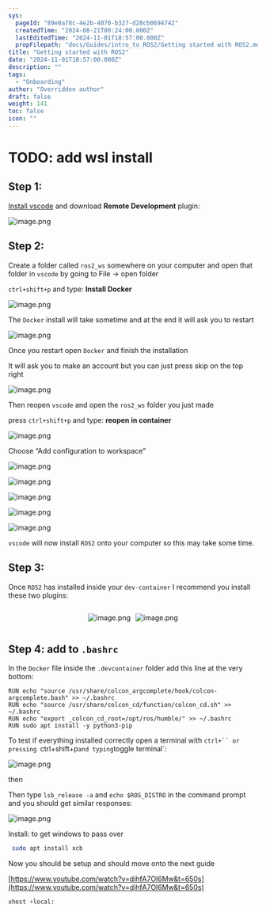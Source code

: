 ```yaml
---
sys:
  pageId: "89e0a78c-4e2b-4070-b327-d28cb0694742"
  createdTime: "2024-08-21T00:24:00.000Z"
  lastEditedTime: "2024-11-01T18:57:00.000Z"
  propFilepath: "docs/Guides/intro_to_ROS2/Getting started with ROS2.md"
title: "Getting started with ROS2"
date: "2024-11-01T18:57:00.000Z"
description: ""
tags:
  - "Onboarding"
author: "Overridden author"
draft: false
weight: 141
toc: false
icon: ""
---
```


# TODO: add wsl install

## Step 1:

[Install vscode](https://code.visualstudio.com/download) and download **Remote Development** plugin:

![image.png](https://prod-files-secure.s3.us-west-2.amazonaws.com/d518164a-d88e-44d1-a4ee-3adb3bd8bce0/efb52993-1881-4a40-b95e-6f020334f022/image.png?X-Amz-Algorithm=AWS4-HMAC-SHA256&X-Amz-Content-Sha256=UNSIGNED-PAYLOAD&X-Amz-Credential=ASIAZI2LB4663RT3L6OM%2F20250208%2Fus-west-2%2Fs3%2Faws4_request&X-Amz-Date=20250208T150249Z&X-Amz-Expires=3600&X-Amz-Security-Token=IQoJb3JpZ2luX2VjEHQaCXVzLXdlc3QtMiJGMEQCICA1pDTeLPVLjml2wj2OYK%2BWESijBxmYXSSF14xzJiscAiAdY%2BXwoNqE3l4QBK9iWYiflxsVOYHO8n6R62yjTuwrmyqIBAiN%2F%2F%2F%2F%2F%2F%2F%2F%2F%2F8BEAAaDDYzNzQyMzE4MzgwNSIMERfUbjQxrj12r5AFKtwDpoYt8R9kE3t%2FHgnnNqJsIMiMU5G0%2BYy9C2mTcXpnAvuXKxwr8gaZf3PwBpgNOilQVHFlz2KRTL8gtAbFg7zSAgeYHcV5Qc7EWPWclGPeg6fIsIXnV%2FwNBZr7UDbnKV35OHfTulbfttuPEi%2BjmHQqYc%2F90L5%2FzlqPKJDs22yMxNPeNRAQWMd9d0IwShLU75R6cyXatuAEIsD7sFOK0t4qeYi%2BizIcKjryQ3t282XI4%2FwX5KAKL2cfvrtcYOkmzUXuJHvFwbEXZrqSuhhHIqzofW1RqcJ2PILlstjNjZ6umCuFDKcwl8pLwLNhMUNqsf46Msc%2BJcrN730BYkM3dXhh9eorKB2%2BAnq%2Ft0ZnNus84fiw01ax9%2FWiVtnbsM8puIh6W876LCTy83k5seOLa6zQvegR3cWpotY61%2F1uPC4j93paLgQr6iVhuBjEU2vnAVNMiiRpJNnGVuUvUOdFwKxvDEc40sML8Wcd24CZWhW1gPAUXtU3kAWLCe%2B2Ny2qXIr8M2v1x5KbWniyZYiEKg%2B%2BDTLqYLBpIwIIfd7HuCu3b8YFBIWiqszrysSlV7cRdFGUeIQubuW6kwL5zuNb21hGjwDnsG8%2FjCWv95zLMSYq%2BNQF3rJUur5Gj%2FU%2BmcAwmoadvQY6pgGXs7R%2BsmE2%2FxwU5lSyhp2Xqdc0gPA37GOosmoj25%2Bs7yNhbXiMrd8ve2TQjM%2BlibxP1YOLx9CNpax%2BF1xB4nb3%2B3%2Flivho0VGsGO8GKOo03gbgGLyZ5JV41uFXvfEwGhFyKy%2BKibPrhK60m81%2FBmJsaP%2B5SqiH%2FdvJsNHVZDYUyCqlmzhxLsXNsUsr3R1ARaUNDng6V438hiqzk1XTbAl41M3CyuzE&X-Amz-Signature=3d591171bb79e6a2d44f6d785f0e41ad39e6cdaa3091ac4b0040de9b8ed95ce7&X-Amz-SignedHeaders=host&x-id=GetObject)

## Step 2:

Create a folder called `ros2_ws` somewhere on your computer and open that folder in `vscode` by going to File → open folder 

`ctrl+shift+p` and type: **Install Docker**

![image.png](https://prod-files-secure.s3.us-west-2.amazonaws.com/d518164a-d88e-44d1-a4ee-3adb3bd8bce0/2269dc0e-1cd5-47ff-bceb-c04ad9b2eab0/image.png?X-Amz-Algorithm=AWS4-HMAC-SHA256&X-Amz-Content-Sha256=UNSIGNED-PAYLOAD&X-Amz-Credential=ASIAZI2LB4663RT3L6OM%2F20250208%2Fus-west-2%2Fs3%2Faws4_request&X-Amz-Date=20250208T150249Z&X-Amz-Expires=3600&X-Amz-Security-Token=IQoJb3JpZ2luX2VjEHQaCXVzLXdlc3QtMiJGMEQCICA1pDTeLPVLjml2wj2OYK%2BWESijBxmYXSSF14xzJiscAiAdY%2BXwoNqE3l4QBK9iWYiflxsVOYHO8n6R62yjTuwrmyqIBAiN%2F%2F%2F%2F%2F%2F%2F%2F%2F%2F8BEAAaDDYzNzQyMzE4MzgwNSIMERfUbjQxrj12r5AFKtwDpoYt8R9kE3t%2FHgnnNqJsIMiMU5G0%2BYy9C2mTcXpnAvuXKxwr8gaZf3PwBpgNOilQVHFlz2KRTL8gtAbFg7zSAgeYHcV5Qc7EWPWclGPeg6fIsIXnV%2FwNBZr7UDbnKV35OHfTulbfttuPEi%2BjmHQqYc%2F90L5%2FzlqPKJDs22yMxNPeNRAQWMd9d0IwShLU75R6cyXatuAEIsD7sFOK0t4qeYi%2BizIcKjryQ3t282XI4%2FwX5KAKL2cfvrtcYOkmzUXuJHvFwbEXZrqSuhhHIqzofW1RqcJ2PILlstjNjZ6umCuFDKcwl8pLwLNhMUNqsf46Msc%2BJcrN730BYkM3dXhh9eorKB2%2BAnq%2Ft0ZnNus84fiw01ax9%2FWiVtnbsM8puIh6W876LCTy83k5seOLa6zQvegR3cWpotY61%2F1uPC4j93paLgQr6iVhuBjEU2vnAVNMiiRpJNnGVuUvUOdFwKxvDEc40sML8Wcd24CZWhW1gPAUXtU3kAWLCe%2B2Ny2qXIr8M2v1x5KbWniyZYiEKg%2B%2BDTLqYLBpIwIIfd7HuCu3b8YFBIWiqszrysSlV7cRdFGUeIQubuW6kwL5zuNb21hGjwDnsG8%2FjCWv95zLMSYq%2BNQF3rJUur5Gj%2FU%2BmcAwmoadvQY6pgGXs7R%2BsmE2%2FxwU5lSyhp2Xqdc0gPA37GOosmoj25%2Bs7yNhbXiMrd8ve2TQjM%2BlibxP1YOLx9CNpax%2BF1xB4nb3%2B3%2Flivho0VGsGO8GKOo03gbgGLyZ5JV41uFXvfEwGhFyKy%2BKibPrhK60m81%2FBmJsaP%2B5SqiH%2FdvJsNHVZDYUyCqlmzhxLsXNsUsr3R1ARaUNDng6V438hiqzk1XTbAl41M3CyuzE&X-Amz-Signature=6a6168d89969ec72e75e358ea2aa5e8c5f53e5afdd7947c03791f98f80113498&X-Amz-SignedHeaders=host&x-id=GetObject)

The `Docker` install will take sometime and at the end it will ask you to restart

![image.png](https://prod-files-secure.s3.us-west-2.amazonaws.com/d518164a-d88e-44d1-a4ee-3adb3bd8bce0/ed233f78-be33-4b1f-b89c-9c346c0e961e/image.png?X-Amz-Algorithm=AWS4-HMAC-SHA256&X-Amz-Content-Sha256=UNSIGNED-PAYLOAD&X-Amz-Credential=ASIAZI2LB4663RT3L6OM%2F20250208%2Fus-west-2%2Fs3%2Faws4_request&X-Amz-Date=20250208T150249Z&X-Amz-Expires=3600&X-Amz-Security-Token=IQoJb3JpZ2luX2VjEHQaCXVzLXdlc3QtMiJGMEQCICA1pDTeLPVLjml2wj2OYK%2BWESijBxmYXSSF14xzJiscAiAdY%2BXwoNqE3l4QBK9iWYiflxsVOYHO8n6R62yjTuwrmyqIBAiN%2F%2F%2F%2F%2F%2F%2F%2F%2F%2F8BEAAaDDYzNzQyMzE4MzgwNSIMERfUbjQxrj12r5AFKtwDpoYt8R9kE3t%2FHgnnNqJsIMiMU5G0%2BYy9C2mTcXpnAvuXKxwr8gaZf3PwBpgNOilQVHFlz2KRTL8gtAbFg7zSAgeYHcV5Qc7EWPWclGPeg6fIsIXnV%2FwNBZr7UDbnKV35OHfTulbfttuPEi%2BjmHQqYc%2F90L5%2FzlqPKJDs22yMxNPeNRAQWMd9d0IwShLU75R6cyXatuAEIsD7sFOK0t4qeYi%2BizIcKjryQ3t282XI4%2FwX5KAKL2cfvrtcYOkmzUXuJHvFwbEXZrqSuhhHIqzofW1RqcJ2PILlstjNjZ6umCuFDKcwl8pLwLNhMUNqsf46Msc%2BJcrN730BYkM3dXhh9eorKB2%2BAnq%2Ft0ZnNus84fiw01ax9%2FWiVtnbsM8puIh6W876LCTy83k5seOLa6zQvegR3cWpotY61%2F1uPC4j93paLgQr6iVhuBjEU2vnAVNMiiRpJNnGVuUvUOdFwKxvDEc40sML8Wcd24CZWhW1gPAUXtU3kAWLCe%2B2Ny2qXIr8M2v1x5KbWniyZYiEKg%2B%2BDTLqYLBpIwIIfd7HuCu3b8YFBIWiqszrysSlV7cRdFGUeIQubuW6kwL5zuNb21hGjwDnsG8%2FjCWv95zLMSYq%2BNQF3rJUur5Gj%2FU%2BmcAwmoadvQY6pgGXs7R%2BsmE2%2FxwU5lSyhp2Xqdc0gPA37GOosmoj25%2Bs7yNhbXiMrd8ve2TQjM%2BlibxP1YOLx9CNpax%2BF1xB4nb3%2B3%2Flivho0VGsGO8GKOo03gbgGLyZ5JV41uFXvfEwGhFyKy%2BKibPrhK60m81%2FBmJsaP%2B5SqiH%2FdvJsNHVZDYUyCqlmzhxLsXNsUsr3R1ARaUNDng6V438hiqzk1XTbAl41M3CyuzE&X-Amz-Signature=36a2af6a2681b5dabe1e30b15554664783801e66fff9eaf4fdec0cb58522aa5b&X-Amz-SignedHeaders=host&x-id=GetObject)

Once you restart open `Docker` and finish the installation

It will ask you to make an account but you can just press skip on the top right

![image.png](https://prod-files-secure.s3.us-west-2.amazonaws.com/d518164a-d88e-44d1-a4ee-3adb3bd8bce0/21010ad9-1659-4fd9-9f59-9932a09b2a3d/image.png?X-Amz-Algorithm=AWS4-HMAC-SHA256&X-Amz-Content-Sha256=UNSIGNED-PAYLOAD&X-Amz-Credential=ASIAZI2LB4663RT3L6OM%2F20250208%2Fus-west-2%2Fs3%2Faws4_request&X-Amz-Date=20250208T150249Z&X-Amz-Expires=3600&X-Amz-Security-Token=IQoJb3JpZ2luX2VjEHQaCXVzLXdlc3QtMiJGMEQCICA1pDTeLPVLjml2wj2OYK%2BWESijBxmYXSSF14xzJiscAiAdY%2BXwoNqE3l4QBK9iWYiflxsVOYHO8n6R62yjTuwrmyqIBAiN%2F%2F%2F%2F%2F%2F%2F%2F%2F%2F8BEAAaDDYzNzQyMzE4MzgwNSIMERfUbjQxrj12r5AFKtwDpoYt8R9kE3t%2FHgnnNqJsIMiMU5G0%2BYy9C2mTcXpnAvuXKxwr8gaZf3PwBpgNOilQVHFlz2KRTL8gtAbFg7zSAgeYHcV5Qc7EWPWclGPeg6fIsIXnV%2FwNBZr7UDbnKV35OHfTulbfttuPEi%2BjmHQqYc%2F90L5%2FzlqPKJDs22yMxNPeNRAQWMd9d0IwShLU75R6cyXatuAEIsD7sFOK0t4qeYi%2BizIcKjryQ3t282XI4%2FwX5KAKL2cfvrtcYOkmzUXuJHvFwbEXZrqSuhhHIqzofW1RqcJ2PILlstjNjZ6umCuFDKcwl8pLwLNhMUNqsf46Msc%2BJcrN730BYkM3dXhh9eorKB2%2BAnq%2Ft0ZnNus84fiw01ax9%2FWiVtnbsM8puIh6W876LCTy83k5seOLa6zQvegR3cWpotY61%2F1uPC4j93paLgQr6iVhuBjEU2vnAVNMiiRpJNnGVuUvUOdFwKxvDEc40sML8Wcd24CZWhW1gPAUXtU3kAWLCe%2B2Ny2qXIr8M2v1x5KbWniyZYiEKg%2B%2BDTLqYLBpIwIIfd7HuCu3b8YFBIWiqszrysSlV7cRdFGUeIQubuW6kwL5zuNb21hGjwDnsG8%2FjCWv95zLMSYq%2BNQF3rJUur5Gj%2FU%2BmcAwmoadvQY6pgGXs7R%2BsmE2%2FxwU5lSyhp2Xqdc0gPA37GOosmoj25%2Bs7yNhbXiMrd8ve2TQjM%2BlibxP1YOLx9CNpax%2BF1xB4nb3%2B3%2Flivho0VGsGO8GKOo03gbgGLyZ5JV41uFXvfEwGhFyKy%2BKibPrhK60m81%2FBmJsaP%2B5SqiH%2FdvJsNHVZDYUyCqlmzhxLsXNsUsr3R1ARaUNDng6V438hiqzk1XTbAl41M3CyuzE&X-Amz-Signature=9ea9bf173fe6a48f647338b9fae5104a3c89cd4f0662550e291790008ee2f8c9&X-Amz-SignedHeaders=host&x-id=GetObject)

Then reopen `vscode` and open the `ros2_ws` folder you just made

press `ctrl+shift+p` and type: **reopen in container**

![image.png](https://prod-files-secure.s3.us-west-2.amazonaws.com/d518164a-d88e-44d1-a4ee-3adb3bd8bce0/4e93b8c2-41ad-488c-8095-c74205196118/image.png?X-Amz-Algorithm=AWS4-HMAC-SHA256&X-Amz-Content-Sha256=UNSIGNED-PAYLOAD&X-Amz-Credential=ASIAZI2LB4663RT3L6OM%2F20250208%2Fus-west-2%2Fs3%2Faws4_request&X-Amz-Date=20250208T150249Z&X-Amz-Expires=3600&X-Amz-Security-Token=IQoJb3JpZ2luX2VjEHQaCXVzLXdlc3QtMiJGMEQCICA1pDTeLPVLjml2wj2OYK%2BWESijBxmYXSSF14xzJiscAiAdY%2BXwoNqE3l4QBK9iWYiflxsVOYHO8n6R62yjTuwrmyqIBAiN%2F%2F%2F%2F%2F%2F%2F%2F%2F%2F8BEAAaDDYzNzQyMzE4MzgwNSIMERfUbjQxrj12r5AFKtwDpoYt8R9kE3t%2FHgnnNqJsIMiMU5G0%2BYy9C2mTcXpnAvuXKxwr8gaZf3PwBpgNOilQVHFlz2KRTL8gtAbFg7zSAgeYHcV5Qc7EWPWclGPeg6fIsIXnV%2FwNBZr7UDbnKV35OHfTulbfttuPEi%2BjmHQqYc%2F90L5%2FzlqPKJDs22yMxNPeNRAQWMd9d0IwShLU75R6cyXatuAEIsD7sFOK0t4qeYi%2BizIcKjryQ3t282XI4%2FwX5KAKL2cfvrtcYOkmzUXuJHvFwbEXZrqSuhhHIqzofW1RqcJ2PILlstjNjZ6umCuFDKcwl8pLwLNhMUNqsf46Msc%2BJcrN730BYkM3dXhh9eorKB2%2BAnq%2Ft0ZnNus84fiw01ax9%2FWiVtnbsM8puIh6W876LCTy83k5seOLa6zQvegR3cWpotY61%2F1uPC4j93paLgQr6iVhuBjEU2vnAVNMiiRpJNnGVuUvUOdFwKxvDEc40sML8Wcd24CZWhW1gPAUXtU3kAWLCe%2B2Ny2qXIr8M2v1x5KbWniyZYiEKg%2B%2BDTLqYLBpIwIIfd7HuCu3b8YFBIWiqszrysSlV7cRdFGUeIQubuW6kwL5zuNb21hGjwDnsG8%2FjCWv95zLMSYq%2BNQF3rJUur5Gj%2FU%2BmcAwmoadvQY6pgGXs7R%2BsmE2%2FxwU5lSyhp2Xqdc0gPA37GOosmoj25%2Bs7yNhbXiMrd8ve2TQjM%2BlibxP1YOLx9CNpax%2BF1xB4nb3%2B3%2Flivho0VGsGO8GKOo03gbgGLyZ5JV41uFXvfEwGhFyKy%2BKibPrhK60m81%2FBmJsaP%2B5SqiH%2FdvJsNHVZDYUyCqlmzhxLsXNsUsr3R1ARaUNDng6V438hiqzk1XTbAl41M3CyuzE&X-Amz-Signature=113ddf299867249e5fe94130bffd10d5cd758ce40fbefabcad43b91f6ee86e67&X-Amz-SignedHeaders=host&x-id=GetObject)

Choose “Add configuration to workspace”

![image.png](https://prod-files-secure.s3.us-west-2.amazonaws.com/d518164a-d88e-44d1-a4ee-3adb3bd8bce0/9560b282-5060-4989-ba37-97e7b2c22476/image.png?X-Amz-Algorithm=AWS4-HMAC-SHA256&X-Amz-Content-Sha256=UNSIGNED-PAYLOAD&X-Amz-Credential=ASIAZI2LB4663RT3L6OM%2F20250208%2Fus-west-2%2Fs3%2Faws4_request&X-Amz-Date=20250208T150249Z&X-Amz-Expires=3600&X-Amz-Security-Token=IQoJb3JpZ2luX2VjEHQaCXVzLXdlc3QtMiJGMEQCICA1pDTeLPVLjml2wj2OYK%2BWESijBxmYXSSF14xzJiscAiAdY%2BXwoNqE3l4QBK9iWYiflxsVOYHO8n6R62yjTuwrmyqIBAiN%2F%2F%2F%2F%2F%2F%2F%2F%2F%2F8BEAAaDDYzNzQyMzE4MzgwNSIMERfUbjQxrj12r5AFKtwDpoYt8R9kE3t%2FHgnnNqJsIMiMU5G0%2BYy9C2mTcXpnAvuXKxwr8gaZf3PwBpgNOilQVHFlz2KRTL8gtAbFg7zSAgeYHcV5Qc7EWPWclGPeg6fIsIXnV%2FwNBZr7UDbnKV35OHfTulbfttuPEi%2BjmHQqYc%2F90L5%2FzlqPKJDs22yMxNPeNRAQWMd9d0IwShLU75R6cyXatuAEIsD7sFOK0t4qeYi%2BizIcKjryQ3t282XI4%2FwX5KAKL2cfvrtcYOkmzUXuJHvFwbEXZrqSuhhHIqzofW1RqcJ2PILlstjNjZ6umCuFDKcwl8pLwLNhMUNqsf46Msc%2BJcrN730BYkM3dXhh9eorKB2%2BAnq%2Ft0ZnNus84fiw01ax9%2FWiVtnbsM8puIh6W876LCTy83k5seOLa6zQvegR3cWpotY61%2F1uPC4j93paLgQr6iVhuBjEU2vnAVNMiiRpJNnGVuUvUOdFwKxvDEc40sML8Wcd24CZWhW1gPAUXtU3kAWLCe%2B2Ny2qXIr8M2v1x5KbWniyZYiEKg%2B%2BDTLqYLBpIwIIfd7HuCu3b8YFBIWiqszrysSlV7cRdFGUeIQubuW6kwL5zuNb21hGjwDnsG8%2FjCWv95zLMSYq%2BNQF3rJUur5Gj%2FU%2BmcAwmoadvQY6pgGXs7R%2BsmE2%2FxwU5lSyhp2Xqdc0gPA37GOosmoj25%2Bs7yNhbXiMrd8ve2TQjM%2BlibxP1YOLx9CNpax%2BF1xB4nb3%2B3%2Flivho0VGsGO8GKOo03gbgGLyZ5JV41uFXvfEwGhFyKy%2BKibPrhK60m81%2FBmJsaP%2B5SqiH%2FdvJsNHVZDYUyCqlmzhxLsXNsUsr3R1ARaUNDng6V438hiqzk1XTbAl41M3CyuzE&X-Amz-Signature=270226f3c0eedbdc612c316c78c880b3afadfa8a658fc3936650815e6bdd14b8&X-Amz-SignedHeaders=host&x-id=GetObject)

![image.png](https://prod-files-secure.s3.us-west-2.amazonaws.com/d518164a-d88e-44d1-a4ee-3adb3bd8bce0/2ee63f81-886b-48e8-a553-dc6e5eac99e4/image.png?X-Amz-Algorithm=AWS4-HMAC-SHA256&X-Amz-Content-Sha256=UNSIGNED-PAYLOAD&X-Amz-Credential=ASIAZI2LB4663RT3L6OM%2F20250208%2Fus-west-2%2Fs3%2Faws4_request&X-Amz-Date=20250208T150249Z&X-Amz-Expires=3600&X-Amz-Security-Token=IQoJb3JpZ2luX2VjEHQaCXVzLXdlc3QtMiJGMEQCICA1pDTeLPVLjml2wj2OYK%2BWESijBxmYXSSF14xzJiscAiAdY%2BXwoNqE3l4QBK9iWYiflxsVOYHO8n6R62yjTuwrmyqIBAiN%2F%2F%2F%2F%2F%2F%2F%2F%2F%2F8BEAAaDDYzNzQyMzE4MzgwNSIMERfUbjQxrj12r5AFKtwDpoYt8R9kE3t%2FHgnnNqJsIMiMU5G0%2BYy9C2mTcXpnAvuXKxwr8gaZf3PwBpgNOilQVHFlz2KRTL8gtAbFg7zSAgeYHcV5Qc7EWPWclGPeg6fIsIXnV%2FwNBZr7UDbnKV35OHfTulbfttuPEi%2BjmHQqYc%2F90L5%2FzlqPKJDs22yMxNPeNRAQWMd9d0IwShLU75R6cyXatuAEIsD7sFOK0t4qeYi%2BizIcKjryQ3t282XI4%2FwX5KAKL2cfvrtcYOkmzUXuJHvFwbEXZrqSuhhHIqzofW1RqcJ2PILlstjNjZ6umCuFDKcwl8pLwLNhMUNqsf46Msc%2BJcrN730BYkM3dXhh9eorKB2%2BAnq%2Ft0ZnNus84fiw01ax9%2FWiVtnbsM8puIh6W876LCTy83k5seOLa6zQvegR3cWpotY61%2F1uPC4j93paLgQr6iVhuBjEU2vnAVNMiiRpJNnGVuUvUOdFwKxvDEc40sML8Wcd24CZWhW1gPAUXtU3kAWLCe%2B2Ny2qXIr8M2v1x5KbWniyZYiEKg%2B%2BDTLqYLBpIwIIfd7HuCu3b8YFBIWiqszrysSlV7cRdFGUeIQubuW6kwL5zuNb21hGjwDnsG8%2FjCWv95zLMSYq%2BNQF3rJUur5Gj%2FU%2BmcAwmoadvQY6pgGXs7R%2BsmE2%2FxwU5lSyhp2Xqdc0gPA37GOosmoj25%2Bs7yNhbXiMrd8ve2TQjM%2BlibxP1YOLx9CNpax%2BF1xB4nb3%2B3%2Flivho0VGsGO8GKOo03gbgGLyZ5JV41uFXvfEwGhFyKy%2BKibPrhK60m81%2FBmJsaP%2B5SqiH%2FdvJsNHVZDYUyCqlmzhxLsXNsUsr3R1ARaUNDng6V438hiqzk1XTbAl41M3CyuzE&X-Amz-Signature=dba10ac80151c115dc292b7b60b40de5acbdb041511ed8430444d012c3d7c2d7&X-Amz-SignedHeaders=host&x-id=GetObject)

![image.png](https://prod-files-secure.s3.us-west-2.amazonaws.com/d518164a-d88e-44d1-a4ee-3adb3bd8bce0/ae1580b2-b048-407e-aed9-b584224a7a04/image.png?X-Amz-Algorithm=AWS4-HMAC-SHA256&X-Amz-Content-Sha256=UNSIGNED-PAYLOAD&X-Amz-Credential=ASIAZI2LB4663RT3L6OM%2F20250208%2Fus-west-2%2Fs3%2Faws4_request&X-Amz-Date=20250208T150249Z&X-Amz-Expires=3600&X-Amz-Security-Token=IQoJb3JpZ2luX2VjEHQaCXVzLXdlc3QtMiJGMEQCICA1pDTeLPVLjml2wj2OYK%2BWESijBxmYXSSF14xzJiscAiAdY%2BXwoNqE3l4QBK9iWYiflxsVOYHO8n6R62yjTuwrmyqIBAiN%2F%2F%2F%2F%2F%2F%2F%2F%2F%2F8BEAAaDDYzNzQyMzE4MzgwNSIMERfUbjQxrj12r5AFKtwDpoYt8R9kE3t%2FHgnnNqJsIMiMU5G0%2BYy9C2mTcXpnAvuXKxwr8gaZf3PwBpgNOilQVHFlz2KRTL8gtAbFg7zSAgeYHcV5Qc7EWPWclGPeg6fIsIXnV%2FwNBZr7UDbnKV35OHfTulbfttuPEi%2BjmHQqYc%2F90L5%2FzlqPKJDs22yMxNPeNRAQWMd9d0IwShLU75R6cyXatuAEIsD7sFOK0t4qeYi%2BizIcKjryQ3t282XI4%2FwX5KAKL2cfvrtcYOkmzUXuJHvFwbEXZrqSuhhHIqzofW1RqcJ2PILlstjNjZ6umCuFDKcwl8pLwLNhMUNqsf46Msc%2BJcrN730BYkM3dXhh9eorKB2%2BAnq%2Ft0ZnNus84fiw01ax9%2FWiVtnbsM8puIh6W876LCTy83k5seOLa6zQvegR3cWpotY61%2F1uPC4j93paLgQr6iVhuBjEU2vnAVNMiiRpJNnGVuUvUOdFwKxvDEc40sML8Wcd24CZWhW1gPAUXtU3kAWLCe%2B2Ny2qXIr8M2v1x5KbWniyZYiEKg%2B%2BDTLqYLBpIwIIfd7HuCu3b8YFBIWiqszrysSlV7cRdFGUeIQubuW6kwL5zuNb21hGjwDnsG8%2FjCWv95zLMSYq%2BNQF3rJUur5Gj%2FU%2BmcAwmoadvQY6pgGXs7R%2BsmE2%2FxwU5lSyhp2Xqdc0gPA37GOosmoj25%2Bs7yNhbXiMrd8ve2TQjM%2BlibxP1YOLx9CNpax%2BF1xB4nb3%2B3%2Flivho0VGsGO8GKOo03gbgGLyZ5JV41uFXvfEwGhFyKy%2BKibPrhK60m81%2FBmJsaP%2B5SqiH%2FdvJsNHVZDYUyCqlmzhxLsXNsUsr3R1ARaUNDng6V438hiqzk1XTbAl41M3CyuzE&X-Amz-Signature=b418e93aae1b90cd73143f5b34acf84505c65f5bf30cf10e8715e41ab096ddbc&X-Amz-SignedHeaders=host&x-id=GetObject)

![image.png](https://prod-files-secure.s3.us-west-2.amazonaws.com/d518164a-d88e-44d1-a4ee-3adb3bd8bce0/53255b28-f75e-430f-b9e3-c0ac8577e42b/image.png?X-Amz-Algorithm=AWS4-HMAC-SHA256&X-Amz-Content-Sha256=UNSIGNED-PAYLOAD&X-Amz-Credential=ASIAZI2LB4663RT3L6OM%2F20250208%2Fus-west-2%2Fs3%2Faws4_request&X-Amz-Date=20250208T150249Z&X-Amz-Expires=3600&X-Amz-Security-Token=IQoJb3JpZ2luX2VjEHQaCXVzLXdlc3QtMiJGMEQCICA1pDTeLPVLjml2wj2OYK%2BWESijBxmYXSSF14xzJiscAiAdY%2BXwoNqE3l4QBK9iWYiflxsVOYHO8n6R62yjTuwrmyqIBAiN%2F%2F%2F%2F%2F%2F%2F%2F%2F%2F8BEAAaDDYzNzQyMzE4MzgwNSIMERfUbjQxrj12r5AFKtwDpoYt8R9kE3t%2FHgnnNqJsIMiMU5G0%2BYy9C2mTcXpnAvuXKxwr8gaZf3PwBpgNOilQVHFlz2KRTL8gtAbFg7zSAgeYHcV5Qc7EWPWclGPeg6fIsIXnV%2FwNBZr7UDbnKV35OHfTulbfttuPEi%2BjmHQqYc%2F90L5%2FzlqPKJDs22yMxNPeNRAQWMd9d0IwShLU75R6cyXatuAEIsD7sFOK0t4qeYi%2BizIcKjryQ3t282XI4%2FwX5KAKL2cfvrtcYOkmzUXuJHvFwbEXZrqSuhhHIqzofW1RqcJ2PILlstjNjZ6umCuFDKcwl8pLwLNhMUNqsf46Msc%2BJcrN730BYkM3dXhh9eorKB2%2BAnq%2Ft0ZnNus84fiw01ax9%2FWiVtnbsM8puIh6W876LCTy83k5seOLa6zQvegR3cWpotY61%2F1uPC4j93paLgQr6iVhuBjEU2vnAVNMiiRpJNnGVuUvUOdFwKxvDEc40sML8Wcd24CZWhW1gPAUXtU3kAWLCe%2B2Ny2qXIr8M2v1x5KbWniyZYiEKg%2B%2BDTLqYLBpIwIIfd7HuCu3b8YFBIWiqszrysSlV7cRdFGUeIQubuW6kwL5zuNb21hGjwDnsG8%2FjCWv95zLMSYq%2BNQF3rJUur5Gj%2FU%2BmcAwmoadvQY6pgGXs7R%2BsmE2%2FxwU5lSyhp2Xqdc0gPA37GOosmoj25%2Bs7yNhbXiMrd8ve2TQjM%2BlibxP1YOLx9CNpax%2BF1xB4nb3%2B3%2Flivho0VGsGO8GKOo03gbgGLyZ5JV41uFXvfEwGhFyKy%2BKibPrhK60m81%2FBmJsaP%2B5SqiH%2FdvJsNHVZDYUyCqlmzhxLsXNsUsr3R1ARaUNDng6V438hiqzk1XTbAl41M3CyuzE&X-Amz-Signature=f732b9650eb65b853fac8ba287db7003a1cf47f6ca99306a45f7a3c0c2b4a309&X-Amz-SignedHeaders=host&x-id=GetObject)

![image.png](https://prod-files-secure.s3.us-west-2.amazonaws.com/d518164a-d88e-44d1-a4ee-3adb3bd8bce0/7c562767-5af9-4ffb-97d1-327bcdf4ee00/image.png?X-Amz-Algorithm=AWS4-HMAC-SHA256&X-Amz-Content-Sha256=UNSIGNED-PAYLOAD&X-Amz-Credential=ASIAZI2LB4663RT3L6OM%2F20250208%2Fus-west-2%2Fs3%2Faws4_request&X-Amz-Date=20250208T150249Z&X-Amz-Expires=3600&X-Amz-Security-Token=IQoJb3JpZ2luX2VjEHQaCXVzLXdlc3QtMiJGMEQCICA1pDTeLPVLjml2wj2OYK%2BWESijBxmYXSSF14xzJiscAiAdY%2BXwoNqE3l4QBK9iWYiflxsVOYHO8n6R62yjTuwrmyqIBAiN%2F%2F%2F%2F%2F%2F%2F%2F%2F%2F8BEAAaDDYzNzQyMzE4MzgwNSIMERfUbjQxrj12r5AFKtwDpoYt8R9kE3t%2FHgnnNqJsIMiMU5G0%2BYy9C2mTcXpnAvuXKxwr8gaZf3PwBpgNOilQVHFlz2KRTL8gtAbFg7zSAgeYHcV5Qc7EWPWclGPeg6fIsIXnV%2FwNBZr7UDbnKV35OHfTulbfttuPEi%2BjmHQqYc%2F90L5%2FzlqPKJDs22yMxNPeNRAQWMd9d0IwShLU75R6cyXatuAEIsD7sFOK0t4qeYi%2BizIcKjryQ3t282XI4%2FwX5KAKL2cfvrtcYOkmzUXuJHvFwbEXZrqSuhhHIqzofW1RqcJ2PILlstjNjZ6umCuFDKcwl8pLwLNhMUNqsf46Msc%2BJcrN730BYkM3dXhh9eorKB2%2BAnq%2Ft0ZnNus84fiw01ax9%2FWiVtnbsM8puIh6W876LCTy83k5seOLa6zQvegR3cWpotY61%2F1uPC4j93paLgQr6iVhuBjEU2vnAVNMiiRpJNnGVuUvUOdFwKxvDEc40sML8Wcd24CZWhW1gPAUXtU3kAWLCe%2B2Ny2qXIr8M2v1x5KbWniyZYiEKg%2B%2BDTLqYLBpIwIIfd7HuCu3b8YFBIWiqszrysSlV7cRdFGUeIQubuW6kwL5zuNb21hGjwDnsG8%2FjCWv95zLMSYq%2BNQF3rJUur5Gj%2FU%2BmcAwmoadvQY6pgGXs7R%2BsmE2%2FxwU5lSyhp2Xqdc0gPA37GOosmoj25%2Bs7yNhbXiMrd8ve2TQjM%2BlibxP1YOLx9CNpax%2BF1xB4nb3%2B3%2Flivho0VGsGO8GKOo03gbgGLyZ5JV41uFXvfEwGhFyKy%2BKibPrhK60m81%2FBmJsaP%2B5SqiH%2FdvJsNHVZDYUyCqlmzhxLsXNsUsr3R1ARaUNDng6V438hiqzk1XTbAl41M3CyuzE&X-Amz-Signature=10c16f163fb7fdbd3bc15aa933fb90e712a8874e1a30988a03a8c1402be6ebb3&X-Amz-SignedHeaders=host&x-id=GetObject)

`vscode` will now install `ROS2` onto your computer so this may take some time.

## Step 3:

Once `ROS2` has installed inside your `dev-container` I recommend you install these two plugins:

<div style="display: flex;flex-direction: row; column-gap:10px; max-width: 630px;justify-content: center;">
<div>

![image.png](https://prod-files-secure.s3.us-west-2.amazonaws.com/d518164a-d88e-44d1-a4ee-3adb3bd8bce0/3fc3d550-5a54-4ba1-ba6b-faa01cdb7369/image.png?X-Amz-Algorithm=AWS4-HMAC-SHA256&X-Amz-Content-Sha256=UNSIGNED-PAYLOAD&X-Amz-Credential=ASIAZI2LB466VP3X2CYO%2F20250208%2Fus-west-2%2Fs3%2Faws4_request&X-Amz-Date=20250208T150253Z&X-Amz-Expires=3600&X-Amz-Security-Token=IQoJb3JpZ2luX2VjEHQaCXVzLXdlc3QtMiJIMEYCIQDG3EV5VJDbVG4Qj36N3oqUoAz25xwK%2FnT2kVfCUD0LBQIhAJE2RbZ%2BLGWpOW9Sm35TgagPbLSm7qzYOr8X8%2B%2BtRuNYKogECI3%2F%2F%2F%2F%2F%2F%2F%2F%2F%2FwEQABoMNjM3NDIzMTgzODA1Igyhdyo%2FJr%2F8UepB3Z0q3APEKwaxzNrG4gpoXwE2ikb3xtvjDeSbD21Xwtyn%2FRgjyOW0Q7G5We9OQv1lBjONVmUKt4yXvjTd3uA4r7f30iRVW0TKngyvFVK9WuTr4pocGWrO8%2BjZ3f5n98pirXKuMAMmA%2FUVlkHotHgBGlLXOVeHLYqLbhAKXES8ynK6zzfbXk0AqVgsU3DpfExcJxUlMRkAKucXZ9cgTDgtGkb%2B0E90C%2B2CPDHdQi26JIGvDNZNJ5ab%2BAJkOhB5jIRhbylpaBo5hucansupzI6O4ux3tJlframQD%2BW0R0uNMdL2ToyACxnb8tM1ESbAznhrc3BoRGUOOqLy64scyQ3oFC%2FVV0d5M4NE2DZaI5BYCcSI2Vk%2FW5TCje0QwMpW%2FqbFCvq7Wu0nLEGGlxB3WWrw8GnVpp2FOSK3gajb4umqgVaO9gpxJZJC591n1TaXBHgORQb%2BSodPqhp5ua%2F%2BPDxlL81iEaP9y55O2kWPMChCV9XeuRsoQIB%2F0sLD0g%2F6ilg%2FyMVeMUDYaT3grHYlDL0IxZpLr5%2FffYTi9GsNZTWdpWUokfmpgxQfoj%2BMFo8gXUOg6BbJWMN3FVjvurxjXM%2BgObkGW25krDdVY7T3e13ZR2UxDJFCmgC%2BPY%2FcCSV1xU3BIjC6hp29BjqkAYe2onIPt7qvf1ZqEBAPKaGcxMyqqwHL38pXLFL1LjptZecwdkSQeJOn70RHUJOIvrwPXa6zMoccqK8gjyEu7sGr48WeNVTEyyCQEDDKVv1htaEpc4u1HZ2xqt6Mgu16knTiDHmsLxABDztnjdzNjh0ZN3Kbq5USPUcrAK9C2AWk1fgFqRbivQmd6Q%2FkuruHIfOjhCwq%2FMoWdmg%2Fmt6N2KkhWTnI&X-Amz-Signature=6776fda18fc1341c4ac7f7085d205999fa0b40816b204a49be8e38d58038cd1b&X-Amz-SignedHeaders=host&x-id=GetObject)

</div>
<div>

![image.png](https://prod-files-secure.s3.us-west-2.amazonaws.com/d518164a-d88e-44d1-a4ee-3adb3bd8bce0/d994cc66-13c2-4093-a5a3-f84cf4601a82/image.png?X-Amz-Algorithm=AWS4-HMAC-SHA256&X-Amz-Content-Sha256=UNSIGNED-PAYLOAD&X-Amz-Credential=ASIAZI2LB466XLXH5NJ4%2F20250208%2Fus-west-2%2Fs3%2Faws4_request&X-Amz-Date=20250208T150254Z&X-Amz-Expires=3600&X-Amz-Security-Token=IQoJb3JpZ2luX2VjEHQaCXVzLXdlc3QtMiJHMEUCIQCfBZzfDc8Isa5Igj%2BSCwkrKlNqN4xWWLONexZA%2FPRkvwIgbdqv9V3l1amoV1xi05VwD4g9M3N53oH3G13drPVuGmEqiAQIjf%2F%2F%2F%2F%2F%2F%2F%2F%2F%2FARAAGgw2Mzc0MjMxODM4MDUiDNMC49liTRwEVlRQgircAyfD4AR%2BBUcMm%2BE2zUzvAGhMXtvJBvkffQWO6S9BGdGJt1OGpBv6xWxOy%2BGgfF3oznSw4fJ6Ei4OX1nBYNedplnwsIoKiMTGZGxxI62ppJj15t1hbFkjYADVVNL%2FObGpjOkWeYSQcc7RQT1FKZw8Fh1MK77NlfB0VSTp4gh06zKIVrv9i%2BKDEzH0qUs3p%2Bjq8kcpahxozwE2x8WRiSluLzDz1aAUC7cvf9QnFtxn3nFTlbFp%2FU3mVjWp3gW8VKY4bCsJ8ABbP2r0bPOC6mx%2Fqlb0mgzDjET8VYuIFqm%2Bg8fM01d9YhD%2FKqF7VtrBOKr%2B323WodPNCko7yFL582o%2FRIExhcKEVr8qCuUtK7CeCYC%2FWevcE%2BBzzZRqFkrTPxd1EgFuA93iPj0JOOm%2BcePjg8%2BqDwL44Imxm3eMnjSlVfUK6pgh2LIocfoRIBm99xoJiIi9zQrFlBqFAfMpFz1UJWsT2pcXfQQ49cDLgq7hraGAawRVzRaZNTr2kg98SwLkwXZjQ2mwt4PKVep212h0dR%2FDaYN%2B6PAr4%2FaqB4IUHQloA2nORouU%2B8OieRuxtYWLOy0EgW%2FXGSjjZQa35KSXaFfzOahT3vVYp8BK6KbGgqEH5WxJjJN5AewEiVkCMIqHnb0GOqUBIHU2SaRZp2p9I5itsqAj5mnyuRYvcxCMRTq3YyXBc3zH32UMqEhE%2BXHF44xmWAaCOYTfQjMRIv%2FYQ1rLaFxhhVcV8%2FZ5Y%2BF7iLAq1mPzxgo3vFWcpLQi6V0%2FvLgZ6FMIrIwrSIJSj4UzA6WUokNSKfFmMNNoL%2FWAljduaq7tSUBOZ1Dkqmtt8mtvVCcBoq%2Fq1okblotXUd4opbp4HbeaTmVcFcBL&X-Amz-Signature=179191bfd4147cde39b3f3ab1879bfcdcc62a10e4fa045c12fb986493fc06b7f&X-Amz-SignedHeaders=host&x-id=GetObject)

</div>
</div>

## Step 4: add to `.bashrc`

In the `Docker` file inside the `.devcontainer` folder add this line at the very bottom: 

```docker
RUN echo "source /usr/share/colcon_argcomplete/hook/colcon-argcomplete.bash" >> ~/.bashrc
RUN echo "source /usr/share/colcon_cd/function/colcon_cd.sh" >> ~/.bashrc
RUN echo "export _colcon_cd_root=/opt/ros/humble/" >> ~/.bashrc
RUN sudo apt install -y python3-pip 
```

To test if everything installed correctly open a terminal with `ctrl+`` or pressing `ctrl+shift+p` and typing `toggle terminal`:

![image.png](https://prod-files-secure.s3.us-west-2.amazonaws.com/d518164a-d88e-44d1-a4ee-3adb3bd8bce0/6a4943d8-b04e-4c02-9a58-775f3384d1a5/image.png?X-Amz-Algorithm=AWS4-HMAC-SHA256&X-Amz-Content-Sha256=UNSIGNED-PAYLOAD&X-Amz-Credential=ASIAZI2LB4663RT3L6OM%2F20250208%2Fus-west-2%2Fs3%2Faws4_request&X-Amz-Date=20250208T150249Z&X-Amz-Expires=3600&X-Amz-Security-Token=IQoJb3JpZ2luX2VjEHQaCXVzLXdlc3QtMiJGMEQCICA1pDTeLPVLjml2wj2OYK%2BWESijBxmYXSSF14xzJiscAiAdY%2BXwoNqE3l4QBK9iWYiflxsVOYHO8n6R62yjTuwrmyqIBAiN%2F%2F%2F%2F%2F%2F%2F%2F%2F%2F8BEAAaDDYzNzQyMzE4MzgwNSIMERfUbjQxrj12r5AFKtwDpoYt8R9kE3t%2FHgnnNqJsIMiMU5G0%2BYy9C2mTcXpnAvuXKxwr8gaZf3PwBpgNOilQVHFlz2KRTL8gtAbFg7zSAgeYHcV5Qc7EWPWclGPeg6fIsIXnV%2FwNBZr7UDbnKV35OHfTulbfttuPEi%2BjmHQqYc%2F90L5%2FzlqPKJDs22yMxNPeNRAQWMd9d0IwShLU75R6cyXatuAEIsD7sFOK0t4qeYi%2BizIcKjryQ3t282XI4%2FwX5KAKL2cfvrtcYOkmzUXuJHvFwbEXZrqSuhhHIqzofW1RqcJ2PILlstjNjZ6umCuFDKcwl8pLwLNhMUNqsf46Msc%2BJcrN730BYkM3dXhh9eorKB2%2BAnq%2Ft0ZnNus84fiw01ax9%2FWiVtnbsM8puIh6W876LCTy83k5seOLa6zQvegR3cWpotY61%2F1uPC4j93paLgQr6iVhuBjEU2vnAVNMiiRpJNnGVuUvUOdFwKxvDEc40sML8Wcd24CZWhW1gPAUXtU3kAWLCe%2B2Ny2qXIr8M2v1x5KbWniyZYiEKg%2B%2BDTLqYLBpIwIIfd7HuCu3b8YFBIWiqszrysSlV7cRdFGUeIQubuW6kwL5zuNb21hGjwDnsG8%2FjCWv95zLMSYq%2BNQF3rJUur5Gj%2FU%2BmcAwmoadvQY6pgGXs7R%2BsmE2%2FxwU5lSyhp2Xqdc0gPA37GOosmoj25%2Bs7yNhbXiMrd8ve2TQjM%2BlibxP1YOLx9CNpax%2BF1xB4nb3%2B3%2Flivho0VGsGO8GKOo03gbgGLyZ5JV41uFXvfEwGhFyKy%2BKibPrhK60m81%2FBmJsaP%2B5SqiH%2FdvJsNHVZDYUyCqlmzhxLsXNsUsr3R1ARaUNDng6V438hiqzk1XTbAl41M3CyuzE&X-Amz-Signature=c0eedd0c079634dd2097be8eeb7a17ca99977504b68a49586c8c4576f092f691&X-Amz-SignedHeaders=host&x-id=GetObject)

then 

Then type `lsb_release -a` and `echo $ROS_DISTRO` in the command prompt and you should get similar responses:

![image.png](https://prod-files-secure.s3.us-west-2.amazonaws.com/d518164a-d88e-44d1-a4ee-3adb3bd8bce0/3e635dec-a805-4e85-8b9e-d000e5b71a4e/image.png?X-Amz-Algorithm=AWS4-HMAC-SHA256&X-Amz-Content-Sha256=UNSIGNED-PAYLOAD&X-Amz-Credential=ASIAZI2LB4663RT3L6OM%2F20250208%2Fus-west-2%2Fs3%2Faws4_request&X-Amz-Date=20250208T150249Z&X-Amz-Expires=3600&X-Amz-Security-Token=IQoJb3JpZ2luX2VjEHQaCXVzLXdlc3QtMiJGMEQCICA1pDTeLPVLjml2wj2OYK%2BWESijBxmYXSSF14xzJiscAiAdY%2BXwoNqE3l4QBK9iWYiflxsVOYHO8n6R62yjTuwrmyqIBAiN%2F%2F%2F%2F%2F%2F%2F%2F%2F%2F8BEAAaDDYzNzQyMzE4MzgwNSIMERfUbjQxrj12r5AFKtwDpoYt8R9kE3t%2FHgnnNqJsIMiMU5G0%2BYy9C2mTcXpnAvuXKxwr8gaZf3PwBpgNOilQVHFlz2KRTL8gtAbFg7zSAgeYHcV5Qc7EWPWclGPeg6fIsIXnV%2FwNBZr7UDbnKV35OHfTulbfttuPEi%2BjmHQqYc%2F90L5%2FzlqPKJDs22yMxNPeNRAQWMd9d0IwShLU75R6cyXatuAEIsD7sFOK0t4qeYi%2BizIcKjryQ3t282XI4%2FwX5KAKL2cfvrtcYOkmzUXuJHvFwbEXZrqSuhhHIqzofW1RqcJ2PILlstjNjZ6umCuFDKcwl8pLwLNhMUNqsf46Msc%2BJcrN730BYkM3dXhh9eorKB2%2BAnq%2Ft0ZnNus84fiw01ax9%2FWiVtnbsM8puIh6W876LCTy83k5seOLa6zQvegR3cWpotY61%2F1uPC4j93paLgQr6iVhuBjEU2vnAVNMiiRpJNnGVuUvUOdFwKxvDEc40sML8Wcd24CZWhW1gPAUXtU3kAWLCe%2B2Ny2qXIr8M2v1x5KbWniyZYiEKg%2B%2BDTLqYLBpIwIIfd7HuCu3b8YFBIWiqszrysSlV7cRdFGUeIQubuW6kwL5zuNb21hGjwDnsG8%2FjCWv95zLMSYq%2BNQF3rJUur5Gj%2FU%2BmcAwmoadvQY6pgGXs7R%2BsmE2%2FxwU5lSyhp2Xqdc0gPA37GOosmoj25%2Bs7yNhbXiMrd8ve2TQjM%2BlibxP1YOLx9CNpax%2BF1xB4nb3%2B3%2Flivho0VGsGO8GKOo03gbgGLyZ5JV41uFXvfEwGhFyKy%2BKibPrhK60m81%2FBmJsaP%2B5SqiH%2FdvJsNHVZDYUyCqlmzhxLsXNsUsr3R1ARaUNDng6V438hiqzk1XTbAl41M3CyuzE&X-Amz-Signature=b985f8ba3801b988792fca4bff1061c82b812453086af552653fd1935a8984a6&X-Amz-SignedHeaders=host&x-id=GetObject)

Install:  to get windows to pass over

```bash
 sudo apt install xcb
```

Now you should be setup and should move onto the next guide 

[https://www.youtube.com/watch?v=dihfA7Ol6Mw&t=650s](https://www.youtube.com/watch?v=dihfA7Ol6Mw&t=650s)

```python
xhost +local:
```
